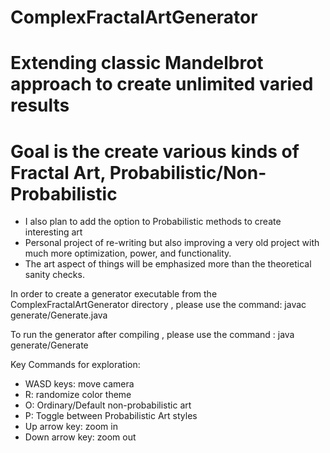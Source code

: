 # ComplexFractalArtGenerator
# Extending classic Mandelbrot approach to create unlimited varied results
# Goal is the create various kinds of Fractal Art, Probabilistic/Non-Probabilistic
- I also plan to add the option to Probabilistic methods to create interesting art
- Personal project of re-writing but also improving a very old project with much more optimization, power, and functionality. 
- The art aspect of things will be emphasized more than the theoretical sanity checks.

In order to create a generator executable from the ComplexFractalArtGenerator directory
, please use the command: javac generate/Generate.java

To run the generator after compiling
, please use the command : java generate/Generate

Key Commands for exploration:
- WASD keys: move camera
- R: randomize color theme
- O: Ordinary/Default non-probabilistic art
- P: Toggle between Probabilistic Art styles
- Up arrow key: zoom in
- Down arrow key: zoom out